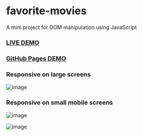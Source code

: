# favorite-movies
 A mini project for DOM manipulation using JavaScript 

### <a href="https://favorite-movie-rating.netlify.app/">LIVE DEMO</a>

### <a href="https://saddamarbaa.github.io/favorite-movie-rating/">GitHub Pages DEMO</a>

### Responsive on large screens

![image](https://user-images.githubusercontent.com/51326421/115103642-a4d3bb80-9f7d-11eb-8413-2853f382f359.png)




### Responsive on small mobile screens


![image](https://user-images.githubusercontent.com/51326421/115903864-4d0de680-a48e-11eb-9d95-550c119e60f7.png)




![image](https://user-images.githubusercontent.com/51326421/115103655-c59c1100-9f7d-11eb-9373-5249b15ffe39.png)



